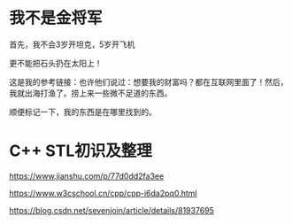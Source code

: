 # 我不是金将军

首先，我不会3岁开坦克，5岁开飞机

更不能把石头扔在太阳上！

这是我的参考链接：也许他们说过：想要我的财富吗？都在互联网里面了！然后，我就出海打渔了。捞上来一些微不足道的东西。

顺便标记一下，我的东西是在哪里找到的。

# C++ STL初识及整理

https://www.jianshu.com/p/77d0dd2fa3ee

https://www.w3cschool.cn/cpp/cpp-i6da2pq0.html

https://blog.csdn.net/sevenjoin/article/details/81937695



